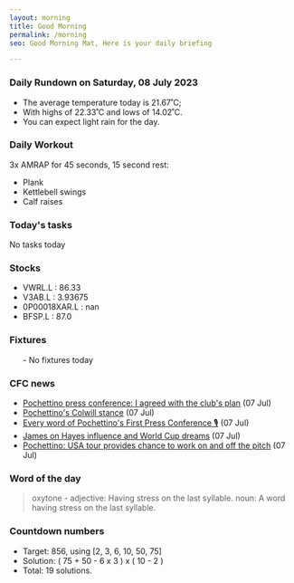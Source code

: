 ```yaml
---
layout: morning
title: Good Morning
permalink: /morning
seo: Good Morning Mat, Here is your daily briefing

---
```


<!-- weather_marker starts -->
### Daily Rundown on Saturday, 08 July 2023

- The average temperature today is 21.67˚C;
- With highs of 22.33˚C and lows of 14.02˚C.
- You can expect light rain for the day.

<!-- weather_marker ends -->

### Daily Workout
<!-- workout_marker starts -->
3x AMRAP for 45 seconds, 15 second rest:

- Plank
- Kettlebell swings
- Calf raises

<!-- workout_marker ends -->

### Today's tasks
<!-- task_marker starts -->
No tasks today
<!-- task_marker ends -->

### Stocks

<!-- stocks_marker starts -->

- VWRL.L : 86.33
- V3AB.L : 3.93675
- 0P00018XAR.L : nan
- BFSP.L : 87.0

<!-- stocks_marker ends -->

### Fixtures

<!-- sports_marker starts -->

<ul>
- No fixtures today</ul>

<!-- sports_marker ends -->

### CFC news

<!-- cfc_marker starts -->
- [Pochettino press conference: I agreed with the club's plan](https://chelseafc.com/en/news/article/pochettino-press-conference-i-agreed-with-the-clubs-plan) (07 Jul)
- [Pochettino's Colwill stance](https://chelseafc.com/en/news/article/pochettinos-colwill-stance) (07 Jul)
- [Every word of Pochettino's First Press Conference 🎙️](https://chelseafc.com/en/video/every-word-of-pochettinos-first-press-conference) (07 Jul)
- [James on Hayes influence and World Cup dreams](https://chelseafc.com/en/news/article/james-on-hayes-influence-and-world-cup-dreams) (07 Jul)
- [Pochettino: USA tour provides chance to work on and off the pitch](https://chelseafc.com/en/news/article/pochettino-usa-tour-provides-chance-to-work-on-and-off-the-pitch) (07 Jul)

<!-- cfc_marker ends -->

### Word of the day
<!-- word_marker starts -->

 > oxytone - adjective: Having stress on the last syllable. noun: A word having stress on the last syllable.

<!-- word_marker ends -->

### Countdown numbers
<!-- game_marker starts -->

- Target: 856, using [2, 3, 6, 10, 50, 75]
- Solution: ( 75 + 50 - 6 x 3 ) x ( 10 - 2 )
- Total: 19 solutions.

<!-- game_marker ends -->
